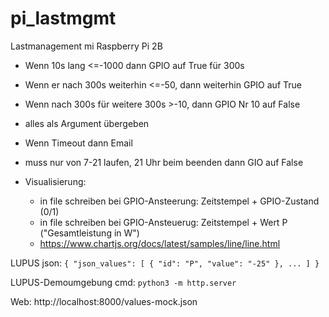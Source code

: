 # pi_lastmgmt
Lastmanagement mi Raspberry Pi 2B

- Wenn 10s lang <=-1000 dann GPIO auf True für 300s
- Wenn er nach 300s weiterhin <=-50, dann weiterhin GPIO auf True
- Wenn nach 300s für weitere 300s >-10, dann GPIO Nr 10 auf False
- alles als Argument übergeben

- Wenn Timeout dann Email
- muss nur von 7-21 laufen, 21 Uhr beim beenden dann GIO auf False

- Visualisierung:
   - in file schreiben bei GPIO-Ansteerung: Zeitstempel + GPIO-Zustand (0/1)
   - in file schreiben bei GPIO-Ansteuerug: Zeitstempel + Wert P ("Gesamtleistung in W")
   - https://www.chartjs.org/docs/latest/samples/line/line.html

LUPUS json:
` { "json_values": [ { "id": "P", "value": "-25" }, ... ] } `

LUPUS-Demoumgebung
cmd: `python3 -m http.server`

Web: http://localhost:8000/values-mock.json
